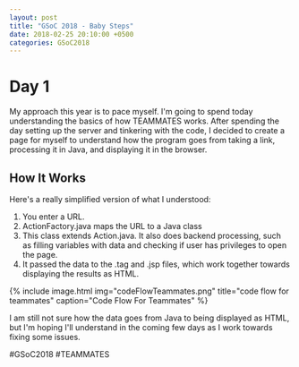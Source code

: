 ```yaml
---
layout: post
title: "GSoC 2018 - Baby Steps"
date: 2018-02-25 20:10:00 +0500
categories: GSoC2018
---
```


# Day 1
My approach this year is to pace myself. I'm going to spend today understanding the basics of how TEAMMATES works. After spending the day setting up the server and tinkering with the code, I decided to create a page for myself to understand how the program goes from taking a link, processing it in Java, and displaying it in the browser.

## How It Works
Here's a really simplified version of what I understood:
1. You enter a URL.
2. ActionFactory.java maps the URL to a Java class
3. This class extends Action.java. It also does backend processing, such as filling variables with data and checking if user has privileges to open the page.
4. It passed the data to the .tag and .jsp files, which work together towards displaying the results as HTML.

{% include image.html
            img="codeFlowTeammates.png"
            title="code flow for teammates"
            caption="Code Flow For Teammates" %}

I am still not sure how the data goes from Java to being displayed as HTML, but I'm hoping I'll understand in the coming few days as I work towards fixing some issues.


 #GSoC2018 #TEAMMATES
